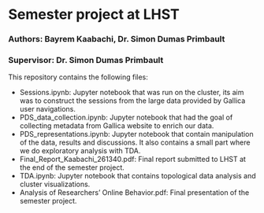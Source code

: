 # Semester project at LHST
### Authors: Bayrem Kaabachi, Dr. Simon Dumas Primbault 
### Supervisor: Dr. Simon Dumas Primbault

This repository contains the following files:

- Sessions.ipynb: Jupyter notebook that was run on the cluster, its aim was to construct the sessions from the large data provided by Gallica user navigations.
- PDS_data_collection.ipynb: Jupyter notebook that had the goal of collecting metadata from Gallica website to enrich our data.
- PDS_representations.ipynb: Jupyter notebook that contain manipulation of the data, results and discussions. It also contains a small part where we do exploratory analysis with TDA.
- Final_Report_Kaabachi_261340.pdf: Final report submitted to LHST at the end of the semester project.
- TDA.ipynb: Jupyter notebook that contains topological data analysis and cluster visualizations.
- Analysis of Researchers’ Online Behavior.pdf: Final presentation of the semester project.
